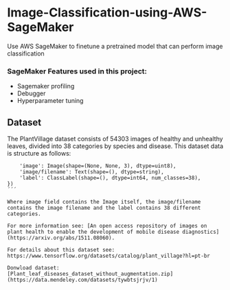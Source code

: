 # **Image-Classification-using-AWS-SageMaker**
Use AWS SageMaker to finetune a pretrained model that can perform image classification

### SageMaker Features used in this project:

- Sagemaker profiling
- Debugger
- Hyperparameter tuning

## Dataset

The PlantVillage dataset consists of 54303 images of healthy and unhealthy leaves, divided into 38 categories by species and disease. This dataset data is structure as follows:

``` FeaturesDict({
    'image': Image(shape=(None, None, 3), dtype=uint8),
    'image/filename': Text(shape=(), dtype=string),
    'label': ClassLabel(shape=(), dtype=int64, num_classes=38),
})
´´´

Where image field contains the Image itself, the image/filename contains the image filename and the label contains 38 different categories.

For more information see: [An open access repository of images on plant health to enable the development of mobile disease diagnostics](https://arxiv.org/abs/1511.08060).

For details about this dataset see: https://www.tensorflow.org/datasets/catalog/plant_village?hl=pt-br

Donwload dataset: [Plant_leaf_diseases_dataset_without_augmentation.zip](https://data.mendeley.com/datasets/tywbtsjrjv/1)

